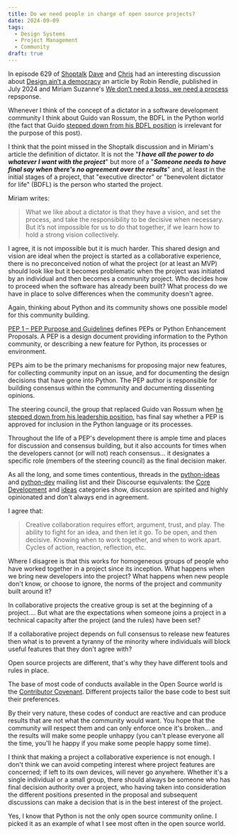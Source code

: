 ```yaml
---
title: Do we need people in charge of open source projects?
date: 2024-09-09
tags:
  - Design Systems
  - Project Management
  - Community
draft: true
---
```


In episode 629 of [Shoptalk](https://shoptalkshow.com/629/) [Dave](https://x.com/davatron5000) and [Chris](https://x.com/chriscoyier) had an interesting discussion about [Design ain’t a democracy](https://robinrendle.com/notes/design-aint-a-democracy/) an article by Robin Rendle, published in July 2024 and Miriam Suzanne's [We don’t need a boss, we need a process](https://www.miriamsuzanne.com/2024/08/08/vision) repsponse.

Whenever I think of the concept of a dictator in a software development community I think about Guido van Rossum, the BDFL in the Python world (the fact that Guido [stepped down from his BDFL position](https://lwn.net/Articles/759654/) is irrelevant for the purpose of this post).

I think that the point missed in the Shoptalk discussion and in Miriam's article the definition of dictator. It is not the "***I have all the power to do whatever I want with the project***" but more of a "***Someone needs to have final say when there's no agreement over the results***" and, at least in the initial stages of a project, that "executive director" or "benevolent dictator for life" (BDFL) is the person who started the project.

Miriam writes:

> What we like about a dictator is that they have a vision, and set the process, and take the responsibility to be decisive when necessary. But it’s not impossible for us to do that together, if we learn how to hold a strong vision collectively.

I agree, it is not impossible but it is much harder. This shared design and vision are ideal when the project is started as a collaborative experience, there is no preconceived notion of what the project (or at least an MVP) should look like but it becomes problematic when the project was initiated by an individual and then becomes a community project. Who decides how to proceed when the software has already been built? What process do we have in place to solve differences when the community doesn't agree.

Again, thinking about Python and its community shows one possible model for this community building.

[PEP 1 – PEP Purpose and Guidelines](https://peps.python.org/pep-0001/) defines PEPs or  Python Enhancement Proposals. A PEP is a design document providing information to the Python community, or describing a new feature for Python, its processes or environment.

PEPs aim to be the primary mechanisms for proposing major new features, for collecting community input on an issue, and for documenting the design decisions that have gone into Python. The PEP author is responsible for building consensus within the community and documenting dissenting opinions.

The steering council, the group that replaced Guido van Rossum when [he stepped down from his leadership position](https://mail.python.org/pipermail/python-committers/2018-July/005664.html), has final say whether a PEP is approved for inclusion in the Python language or its processes.

Throughout the life of a PEP's development there is ample time and places for discussion and consensus building, but it also accounts for times when the developers cannot (or will not) reach consensus... it designates a specific role (members of the steering council) as the final decision maker.

As all the long, and some times contentious, threads in the [python-ideas](http://mail.python.org/mailman/listinfo/python-ideas) and [python-dev](https://mail.python.org/archives/list/python-dev@python.org/) mailing list and their Discourse equivalents: the [Core Development](https://discuss.python.org/c/core-dev/23) and [ideas](https://discuss.python.org/c/ideas/6) categories show, discussion are spirited and highly opinionated and don't always end in agreement.

I agree that:

> Creative collaboration requires effort, argument, trust, and play. The ability to fight for an idea, and then let it go. To be open, and then decisive. Knowing when to work together, and when to work apart. Cycles of action, reaction, reflection, etc.

Where I disagree is that this works for homogeneous groups of people who have worked together in a project since its inception.  What happens when we bring new developers into the project? What happens when new people don't know, or choose to ignore, the norms of the project and community built around it?

In collaborative projects the creative group is set at the beginning of a project.... But what are the expectations when someone joins a project in a technical capacity after the project (and the rules) have been set?

If a collaborative project depends on full consensus to release new features then what is to prevent a tyranny of the minority where individuals will block useful features that they don't agree with?

Open source projects are different, that's why they have different tools and rules in place.

The base of most code of conducts available in the Open Source world is the [Contributor Covenant](https://www.contributor-covenant.org/version/2/1/code_of_conduct/). Different projects tailor the base code to best suit their preferences.

By their very nature, these codes of conduct are reactive and can produce results that are not what the community would want. You hope that the community will respect them and can only enforce once it's broken... and the results will make some people unhappy (you can't please everyone all the time, you'll he happy if you make some people happy some time).

I think that making a project a collaborative experience is not enough. I don't think we can avoid competing interest where project features are concerned; if left to its own devices, will never go anywhere. Whether it's a single individual or a small group, there should always be someone who has final decision authority over a project, who having taken into consideration the different positions presented in the proposal and subsequent discussions can make a decision that is in the best interest of the project.

Yes, I know that Python is not the only open source community online. I picked it as an example of what I see most often in the open source world.
